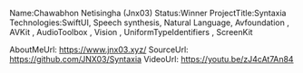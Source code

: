 Name:Chawabhon Netisingha (Jnx03)
Status:Winner
ProjectTitle:Syntaxia
Technologies:SwiftUI, Speech synthesis, Natural Language, Avfoundation , AVKit , AudioToolbox , Vision , UniformTypeIdentifiers , ScreenKit

AboutMeUrl: https://www.jnx03.xyz/
SourceUrl: https://github.com/JNX03/Syntaxia
VideoUrl: https://youtu.be/zJ4cAt7An84

<!---
EXAMPLE
Name<required>: John Appleseed
Status<required>: Submitted <or> Winner <or> Distinguished <or> Rejected
ProjectTitle: The Accessibility Rose
Technologies<4 maximum>: SwiftUI, RealityKit, CoreGraphic 

AboutMeUrl: https://linkedin.com/in/johnappleseed <
SourceUrl: https://github.com/johnappleseed/wwdc2025
VideoUrl: https://youtu.be/ABCDE123456

Please note that only Name and Status are mandatory fields. The other fields are optional.
-->
